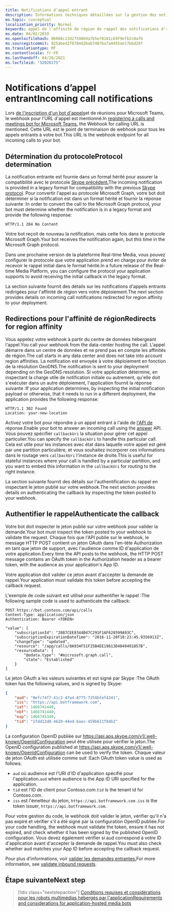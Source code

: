 ```yaml
---
title: Notifications d’appel entrant
description: Informations techniques détaillées sur la gestion des notifications des appels entrants
ms.topic: conceptual
localization_priority: Normal
keywords: appel de l'affinité de région de rappel des notifications d'appel
ms.date: 04/02/2019
ms.openlocfilehash: 06068c13d27598b9a7b5e70181c69f9efb2c0afb
ms.sourcegitcommit: 825abed2f8784d2bab7407ba7a4455ae17bbd28f
ms.translationtype: MT
ms.contentlocale: fr-FR
ms.lasthandoff: 04/26/2021
ms.locfileid: "52020175"
---
```

# <a name="incoming-call-notifications"></a><span data-ttu-id="b035d-104">Notifications d’appel entrant</span><span class="sxs-lookup"><span data-stu-id="b035d-104">Incoming call notifications</span></span>

<span data-ttu-id="b035d-105">Lors [de l'inscription d'un bot d'appels](./registering-calling-bot.md#create-new-bot-or-add-calling-capabilities)et de réunions pour Microsoft Teams, le webhook pour l'URL d'appel est mentionné.</span><span class="sxs-lookup"><span data-stu-id="b035d-105">In [registering a calls and meetings bot for Microsoft Teams](./registering-calling-bot.md#create-new-bot-or-add-calling-capabilities), the Webhook for calling URL is mentioned.</span></span> <span data-ttu-id="b035d-106">Cette URL est le point de terminaison de webhook pour tous les appels entrants à votre bot.</span><span class="sxs-lookup"><span data-stu-id="b035d-106">This URL is the webhook endpoint for all incoming calls to your bot.</span></span>

## <a name="protocol-determination"></a><span data-ttu-id="b035d-107">Détermination du protocole</span><span class="sxs-lookup"><span data-stu-id="b035d-107">Protocol determination</span></span>

<span data-ttu-id="b035d-108">La notification entrante est fournie dans un format hérité pour assurer la compatibilité avec le protocole [Skype précédent.](/azure/bot-service/dotnet/bot-builder-dotnet-real-time-media-concepts?view=azure-bot-service-3.0&preserve-view=true)</span><span class="sxs-lookup"><span data-stu-id="b035d-108">The incoming notification is provided in a legacy format for compatibility with the previous [Skype protocol](/azure/bot-service/dotnet/bot-builder-dotnet-real-time-media-concepts?view=azure-bot-service-3.0&preserve-view=true).</span></span> <span data-ttu-id="b035d-109">Pour convertir l'appel au protocole Microsoft Graph, votre bot doit déterminer si la notification est dans un format hérité et fournir la réponse suivante :</span><span class="sxs-lookup"><span data-stu-id="b035d-109">In order to convert the call to the Microsoft Graph protocol, your bot must determine whether the notification is in a legacy format and provide the following response:</span></span>

```http
HTTP/1.1 204 No Content
```

<span data-ttu-id="b035d-110">Votre bot reçoit de nouveau la notification, mais cette fois dans le protocole Microsoft Graph.</span><span class="sxs-lookup"><span data-stu-id="b035d-110">Your bot receives the notification again, but this time in the Microsoft Graph protocol.</span></span>

<span data-ttu-id="b035d-111">Dans une prochaine version de la plateforme Real-time Media, vous pouvez configurer le protocole que votre application prend en charge pour éviter de recevoir le rappel initial dans le format hérité.</span><span class="sxs-lookup"><span data-stu-id="b035d-111">In a future release of the Real-time Media Platform, you can configure the protocol your application supports to avoid receiving the initial callback in the legacy format.</span></span>

<span data-ttu-id="b035d-112">La section suivante fournit des détails sur les notifications d'appels entrants redirigées pour l'affinité de région vers votre déploiement.</span><span class="sxs-lookup"><span data-stu-id="b035d-112">The next section provides details on incoming call notifications redirected for region affinity to your deployment.</span></span>

## <a name="redirects-for-region-affinity"></a><span data-ttu-id="b035d-113">Redirections pour l'affinité de région</span><span class="sxs-lookup"><span data-stu-id="b035d-113">Redirects for region affinity</span></span>

<span data-ttu-id="b035d-114">Vous appelez votre webhook à partir du centre de données hébergeant l'appel.</span><span class="sxs-lookup"><span data-stu-id="b035d-114">You call your webhook from the data-center hosting the call.</span></span> <span data-ttu-id="b035d-115">L'appel démarre dans un centre de données et ne prend pas en compte les affinités de région.</span><span class="sxs-lookup"><span data-stu-id="b035d-115">The call starts in any data center and does not take into account region affinities.</span></span> <span data-ttu-id="b035d-116">La notification est envoyée à votre déploiement en fonction de la résolution GeoDNS.</span><span class="sxs-lookup"><span data-stu-id="b035d-116">The notification is sent to your deployment depending on the GeoDNS resolution.</span></span> <span data-ttu-id="b035d-117">Si votre application détermine, en inspectant la charge utile de notification initiale ou autrement, qu'elle doit s'exécuter dans un autre déploiement, l'application fournit la réponse suivante :</span><span class="sxs-lookup"><span data-stu-id="b035d-117">If your application determines, by inspecting the initial notification payload or otherwise, that it needs to run in a different deployment, the application provides the following response:</span></span>

```http
HTTP/1.1 302 Found
Location: your-new-location
```

<span data-ttu-id="b035d-118">Activez votre bot pour répondre à un appel entrant à l'aide de [l'API de](https://developer.microsoft.com/graph/docs/api-reference/beta/api/call_answer) réponse.</span><span class="sxs-lookup"><span data-stu-id="b035d-118">Enable your bot to answer an incoming call using the [answer](https://developer.microsoft.com/graph/docs/api-reference/beta/api/call_answer) API.</span></span> <span data-ttu-id="b035d-119">Vous pouvez spécifier `callbackUri` la situation pour gérer cet appel particulier.</span><span class="sxs-lookup"><span data-stu-id="b035d-119">You can specify the `callbackUri` to handle this particular call.</span></span> <span data-ttu-id="b035d-120">Cela est utile pour les instances avec état dans laquelle votre appel est géré par une partition particulière, et vous souhaitez incorporer ces informations dans le routage vers `callbackUri` l'instance de droite.</span><span class="sxs-lookup"><span data-stu-id="b035d-120">This is useful for stateful instances where your call is handled by a particular partition, and you want to embed this information in the `callbackUri` for routing to the right instance.</span></span>

<span data-ttu-id="b035d-121">La section suivante fournit des détails sur l'authentification du rappel en inspectant le jeton publié sur votre webhook.</span><span class="sxs-lookup"><span data-stu-id="b035d-121">The next section provides details on authenticating the callback by inspecting the token posted to your webhook.</span></span>

## <a name="authenticate-the-callback"></a><span data-ttu-id="b035d-122">Authentifier le rappel</span><span class="sxs-lookup"><span data-stu-id="b035d-122">Authenticate the callback</span></span>

<span data-ttu-id="b035d-123">Votre bot doit inspecter le jeton publié sur votre webhook pour valider la demande.</span><span class="sxs-lookup"><span data-stu-id="b035d-123">Your bot must inspect the token posted to your webhook to validate the request.</span></span> <span data-ttu-id="b035d-124">Chaque fois que l'API publie sur le webhook, le message HTTP POST contient un jeton OAuth dans l'en-tête Authorization en tant que jeton de support, avec l'audience comme ID d'application de votre application.</span><span class="sxs-lookup"><span data-stu-id="b035d-124">Every time the API posts to the webhook, the HTTP POST message contains an OAuth token in the Authorization header as a bearer token, with the audience as your application's App ID.</span></span>

<span data-ttu-id="b035d-125">Votre application doit valider ce jeton avant d'accepter la demande de rappel.</span><span class="sxs-lookup"><span data-stu-id="b035d-125">Your application must validate this token before accepting the callback request.</span></span>

<span data-ttu-id="b035d-126">L'exemple de code suivant est utilisé pour authentifier le rappel :</span><span class="sxs-lookup"><span data-stu-id="b035d-126">The following sample code is used to authenticate the callback:</span></span>

```http
POST https://bot.contoso.com/api/calls
Content-Type: application/json
Authentication: Bearer <TOKEN>

"value": [
    "subscriptionId": "2887CEE8344B47C291F1AF628599A93C",
    "subscriptionExpirationDateTime": "2016-11-20T18:23:45.9356913Z",
    "changeType": "updated",
    "resource": "/app/calls/8A934F51F25B4EE19613D4049491857B",
    "resourceData": {
        "@odata.type": "#microsoft.graph.call",
        "state": "Established"
    }
]
```

<span data-ttu-id="b035d-127">Le jeton OAuth a les valeurs suivantes et est signé par Skype :</span><span class="sxs-lookup"><span data-stu-id="b035d-127">The OAuth token has the following values, and is signed by Skype:</span></span>

```json
{
    "aud": "0efc74f7-41c3-47a4-8775-7259bfef4241",
    "iss": "https://api.botframework.com",
    "iat": 1466741440,
    "nbf": 1466741440,
    "exp": 1466745340,
    "tid": "1fdd12d0-4620-44ed-baec-459b611f84b2"
}
```

<span data-ttu-id="b035d-128">La configuration OpenID publiée sur <https://api.aps.skype.com/v1/.well-known/OpenIdConfiguration> peut être utilisée pour vérifier le jeton.</span><span class="sxs-lookup"><span data-stu-id="b035d-128">The OpenID configuration published at <https://api.aps.skype.com/v1/.well-known/OpenIdConfiguration> can be used to verify the token.</span></span> <span data-ttu-id="b035d-129">Chaque valeur de jeton OAuth est utilisée comme suit :</span><span class="sxs-lookup"><span data-stu-id="b035d-129">Each OAuth token value is used as follows:</span></span>

* <span data-ttu-id="b035d-130">`aud` où audience est l'URI d'ID d'application spécifié pour l'application.</span><span class="sxs-lookup"><span data-stu-id="b035d-130">`aud` where audience is the App ID URI specified for the application.</span></span>
* <span data-ttu-id="b035d-131">`tid` est l'ID de client pour Contoso.com.</span><span class="sxs-lookup"><span data-stu-id="b035d-131">`tid` is the tenant id for Contoso.com.</span></span>
* <span data-ttu-id="b035d-132">`iss` est l'émetteur du jeton, `https://api.botframework.com` .</span><span class="sxs-lookup"><span data-stu-id="b035d-132">`iss` is the token issuer, `https://api.botframework.com`.</span></span>

<span data-ttu-id="b035d-133">Pour votre gestion du code, le webhook doit valider le jeton, vérifier qu'il n'a pas expiré et vérifier s'il a été signé par la configuration OpenID publiée.</span><span class="sxs-lookup"><span data-stu-id="b035d-133">For your code handling, the webhook must validate the token, ensure it has not expired, and check whether it has been signed by the published OpenID configuration.</span></span> <span data-ttu-id="b035d-134">Vous devez également vérifier si aud correspond à votre ID d'application avant d'accepter la demande de rappel.</span><span class="sxs-lookup"><span data-stu-id="b035d-134">You must also check whether aud matches your App ID before accepting the callback request.</span></span>

<span data-ttu-id="b035d-135">Pour plus d'informations, voir [valider les demandes entrantes.](https://github.com/microsoftgraph/microsoft-graph-comms-samples/blob/master/Samples/Common/Sample.Common/Authentication/AuthenticationProvider.cs)</span><span class="sxs-lookup"><span data-stu-id="b035d-135">For more information, see [validate inbound requests](https://github.com/microsoftgraph/microsoft-graph-comms-samples/blob/master/Samples/Common/Sample.Common/Authentication/AuthenticationProvider.cs).</span></span>

## <a name="next-step"></a><span data-ttu-id="b035d-136">Étape suivante</span><span class="sxs-lookup"><span data-stu-id="b035d-136">Next step</span></span>

> [!div class="nextstepaction"]
> [<span data-ttu-id="b035d-137">Conditions requises et considérations pour les robots multimédias hébergés par l'application</span><span class="sxs-lookup"><span data-stu-id="b035d-137">Requirements and considerations for application-hosted media bots</span></span>](~/bots/calls-and-meetings/requirements-considerations-application-hosted-media-bots.md)
